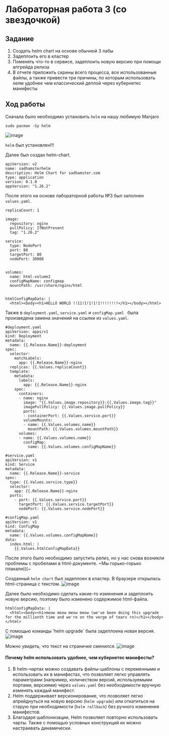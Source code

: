 # Лабораторная работа 3 (со звездочкой)

## Задание

1. Создать helm chart на основе обычной 3 лабы
2. Задеплоить его в кластер
3. Поменять что-то в сервисе, задеплоить новую версию при помощи апгрейда релиза
4. В отчете приложить скрины всего процесса, все использованные файлы, а также привести три причины, по которым использовать хелм удобнее чем классический деплой через кубернетес манифесты

## Ход работы

Сначала было необходимо установить `helm` на нашу любимую Manjaro

```
sudo pacman -Sy helm
```

![image](https://github.com/user-attachments/assets/863c8983-5de0-4c7d-ba4d-31965a451052)

`helm` был установлен!!!

Далее был создан helm-chart.

```
apiVersion: v2
name: sadhamsterhelm
description: Helm Chart for sadhamster.com
type: application
version: 0.1.0
appVersion: "1.26.2"
```

После этого на основе лабораторной работы №3 был заполнен  `values.yaml`.

```
replicaCount: 1 

image:
  repository: nginx
  pullPolicy: IfNotPresent
  tag: "1.26.2"

service:
  type: NodePort
  port: 80
  targetPort: 80
  nodePort: 30008


volumes:
  name: html-volume2
  configMapName: configmap 
  mountPath: /usr/share/nginx/html


htmlConfigMapData: |
  <html><body><h1>HELLO WORLD !!11!1!1!1!1!!!!!!!!</h1></body></html>
```

Также в  `deployment.yaml`, `service.yaml` и `configMap.yaml ` была произведена замена значений на ссылки из `values.yaml`.

```
#deployment.yaml
apiVersion: apps/v1
kind: Deployment
metadata:
  name: {{.Release.Name}}-deployment
spec:
  selector:
    matchLabels:
      app: {{.Release.Name}}-nginx
  replicas: {{.Values.replicaCount}}
  template:
    metadata:
      labels:
        app: {{.Release.Name}}-nginx
    spec:
      containers:
      - name: nginx
        image: "{{.Values.image.repository}}:{{.Values.image.tag}}"
        imagePullPolicy: {{.Values.image.pullPolicy}}
        ports:
        - containerPort: {{.Values.service.port}}
        volumeMounts:
        - name: {{.Values.volumes.name}}
          mountPath: {{.Values.volumes.mountPath}}
      volumes:
      - name: {{.Values.volumes.name}}
        configMap:
          name: {{.Values.volumes.configMapName}}
```

```
#service.yaml
apiVersion: v1
kind: Service
metadata:
  name: {{.Release.Name}}-service
spec:
  type: {{.Values.service.type}}
  selector:
    app: {{.Release.Name}}-nginx
  ports:
    - port: {{.Values.service.port}}
      targetPort: {{.Values.service.targetPort}}
      nodePort: {{.Values.service.nodePort}}
```

```
#configMap.yaml
apiVersion: v1
kind: ConfigMap
metadata:
  name: {{.Values.volumes.configMapName}}
data:
  index.html: |
    {{.Values.htmlConfigMapData}}
```

После этого было необходимо запустить релиз, но у нас снова возникли проблемы с пробелами в html-документе. ~Мы горько-горько плакали(((~

Созданный `helm chart` был задеплоен в кластер. В браузере открылась html-страница с текстом.
![image](https://github.com/user-attachments/assets/a600dcac-b860-4ebb-a5d8-bdb0877aa9cc)

Далее было необходимо сделать какие-то изменения и задеплоить новую версию, поэтому было изменено содержимое html-файла.
```
htmlConfigMapData: |
  <html><body><h1>meow meow meow meow (we've been doing this upgrade for the millionth time and we're on the verge of tears rn)</h1></body></html>
```

С помощью команды 'helm upgrade` была задеплоена новая версия.
![image](https://github.com/user-attachments/assets/991a17d7-9893-45fb-a858-d7a764c97a1e)

Можно увидеть, что текст на страничке сменился.
![image](https://github.com/user-attachments/assets/8cd358a2-4847-4382-b3e5-02c459a3dbd7)

#### Почему helm использовать удобнее, чем кубернетес манифесты?

1. В helm-чартах можно создавать файлы-шаблоны с переменными и использовать их в манифестах, что позволяет легко управлять параметрами (например, количеством версий, используемыми портами, версиями) через `values.yaml` без необходимости вручную изменять каждый манифест.
2. Helm поддерживает версионирование, что позволяет легко апрейднуться на новую версию (`helm upgrade`) или откатиться на старую при необходимости (`helm rollback`) без ручного изменения манифестов.
3. Благодаря шаблонизации, Helm позволяет повторно использовать чарты. Также с помощью условных конструкций их можно настраивать динамически.



